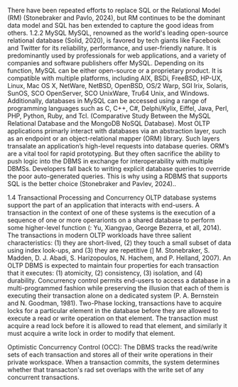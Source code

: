 
There have been repeated efforts to replace SQL or the Relational Model (RM) (Stonebraker and Pavlo, 2024), but RM continues to be the dominant data model and SQL has ben extended to capture the good ideas from others.
1.2.2	MySQL
MySQL, renowned as the world's leading open-source relational database (Solid, 2020), is favored by tech giants like Facebook and Twitter for its reliability, performance, and user-friendly nature. It is predominantly used by professionals for web applications, and a variety of companies and software publishers offer MySQL. Depending on its function, MySQL can be either open-source or a proprietary product. It is compatible with multiple platforms, including AIX, BSDi, FreeBSD, HP-UX, Linux, Mac OS X, NetWare, NetBSD, OpenBSD, OS/2 Warp, SGI Irix, Solaris, SunOS, SCO OpenServer, SCO UnixWare, Tru64 Unix, and Windows. Additionally, databases in MySQL can be accessed using a range of programming languages such as C, C++, C#, Delphi/Kylix, Eiffel, Java, Perl, PHP, Python, Ruby, and Tcl. (Comparative Study Between the MySQL Relational Database and the MongoDB NoSQL Database).
Most OLTP applications primarly interact with databases via an abstraction layer, such as an endpoint or an object-relational mapper (ORM) library. Such layers transalate an application’s high-level requests into database queries. ORM’s are a vital tool for rapid prototyping. But they often sacrifice the ability to push logic into the DBMS in exchange for interoperability with multiple DBMSs. Developers fall back to writing explicit database queries to override the poor auto-generated queries.  This is why using a RDBMS that supports SQL is the better choice (Stonebraker and Pavlev, 2024).. 

1.4	Transactional Processing and Concurrency
OLTP database systems support the part of an application that interacts with end-users. A transaction in the context of one of these systems is the execution of a sequence of one or more operarionts on a shared database to perform some higher-level function (: Yu, Xiangyao, George Bezerra, et all, 2014). The transactions in modern OLTP workloads have three salient characteristics: (1) they are short-lived, (2) they touch a small subset of data using index look-ups, and (3) they are repetitive (] M. Stonebraker, S. Madden, D. J. Abadi, S. Harizopoulos, N. Hachem, and P. Helland, 2007).
An OLTP DBMS is expected to maintain four properties for each transaction that it executes: (1) atomicity, (2) consistency, (3) isolation, and (4) durability. Concurrency control permits end-users to access a database in a multi-programmed fashion while preserving the illusion that each of them is executing their transaction alone on a dedicated system (P. A. Bernstein and N. Goodman, 1981).
Two-Phase locking, transactions have to acquire locks for a particular element in the database before they are allowed to execute a read or write operation on that element. The transaction must acquire a read lock before it is allowed to read that element, and similarly it must acquire a write lock in order to modify that element. 

Optimistic Concurrency Control (OCC): The DBMS tracks the read/write sets of each transaction and stores all of their write operations in their private workspace. When a transaction commits, the system determines whether that transacton's rad set overlaps with the write set of any concurrent transactions.
